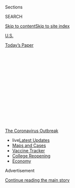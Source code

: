 <div id="app">

<div>

<div>

<div>

<div class="NYTAppHideMasthead css-1q2w90k e1suatyy0">

<div class="section css-ui9rw0 e1suatyy2">

<div class="css-eph4ug er09x8g0">

<div class="css-6n7j50">

</div>

<span class="css-1dv1kvn">Sections</span>

<div class="css-10488qs">

<span class="css-1dv1kvn">SEARCH</span>

</div>

[Skip to content](#site-content)[Skip to site
index](#site-index)

</div>

<div id="masthead-section-label" class="css-1wr3we4 eaxe0e00">

[U.S.](https://www.nytimes3xbfgragh.onion/section/us)

</div>

<div class="css-10698na e1huz5gh0">

</div>

</div>

<div id="masthead-bar-one" class="section hasLinks css-15hmgas e1csuq9d3">

<div class="css-uqyvli e1csuq9d0">

</div>

<div class="css-1uqjmks e1csuq9d1">

</div>

<div class="css-9e9ivx">

[](https://myaccount.nytimes3xbfgragh.onion/auth/login?response_type=cookie&client_id=vi)

</div>

<div class="css-1bvtpon e1csuq9d2">

[Today’s
Paper](https://www.nytimes3xbfgragh.onion/section/todayspaper)

</div>

</div>

</div>

</div>

<div data-aria-hidden="false">

<div id="site-content" data-role="main">

<div>

<div class="css-1aor85t" style="opacity:0.000000001;z-index:-1;visibility:hidden">

<div class="css-1hqnpie">

<div class="css-epjblv">

<span class="css-17xtcya">[U.S.](/section/us)</span><span class="css-x15j1o">|</span><span class="css-fwqvlz">She
Was More Than a Statistic in a Pandemic: ‘We Didn’t Want Her to Get
Lost’</span>

</div>

<div class="css-k008qs">

<div class="css-1iwv8en">

<span class="css-18z7m18"></span>

<div>

</div>

</div>

<span class="css-1n6z4y">https://nyti.ms/3bfP2zq</span>

<div class="css-1705lsu">

<div class="css-4xjgmj">

<div class="css-4skfbu" data-role="toolbar" data-aria-label="Social Media Share buttons, Save button, and Comments Panel with current comment count" data-testid="share-tools">

  - 
  - 
  - 
  - 
    
    <div class="css-6n7j50">
    
    </div>

  - 

</div>

</div>

</div>

</div>

</div>

</div>

<div id="NYT_TOP_BANNER_REGION" class="css-13pd83m">

<div>

<div id="styln-prism-menu-1592847958612" class="section interactive-content interactive-size-medium css-1edisqu">

<div class="css-17ih8de interactive-body">

<div id="scroll-container" class="css-1gj85ro">

[<span class="styln-title-wrap"><span class="css-1pje3qr">The
Coronavirus</span><span class="css-1pje3qr">
Outbreak</span></span>](https://www.nytimes3xbfgragh.onion/news-event/coronavirus?action=click&pgtype=Article&state=default&region=TOP_BANNER&context=storylines_menu)

  - <span class="css-kqxiym" data-emphasize="true">live</span>[Latest
    Updates](https://www.nytimes3xbfgragh.onion/2020/08/04/world/coronavirus-covid-19.html?action=click&pgtype=Article&state=default&region=TOP_BANNER&context=storylines_menu)
  - [Maps and
    Cases](https://www.nytimes3xbfgragh.onion/interactive/2020/us/coronavirus-us-cases.html?action=click&pgtype=Article&state=default&region=TOP_BANNER&context=storylines_menu)
  - [Vaccine
    Tracker](https://www.nytimes3xbfgragh.onion/interactive/2020/science/coronavirus-vaccine-tracker.html?action=click&pgtype=Article&state=default&region=TOP_BANNER&context=storylines_menu)
  - [College
    Reopening](https://www.nytimes3xbfgragh.onion/2020/08/02/us/covid-college-reopening.html?action=click&pgtype=Article&state=default&region=TOP_BANNER&context=storylines_menu)
  - [Economy](https://www.nytimes3xbfgragh.onion/live/2020/08/03/business/stock-market-today-coronavirus?action=click&pgtype=Article&state=default&region=TOP_BANNER&context=storylines_menu)

</div>

</div>

</div>

</div>

</div>

<div id="top-wrapper" class="css-1sy8kpn">

<div id="top-slug" class="css-l9onyx">

Advertisement

</div>

[Continue reading the main
story](#after-top)

<div class="ad top-wrapper" style="text-align:center;height:100%;display:block;min-height:250px">

<div id="top" class="place-ad" data-position="top" data-size-key="top">

</div>

</div>

<div id="after-top">

</div>

</div>

<div>

<div id="sponsor-wrapper" class="css-1hyfx7x">

<div id="sponsor-slug" class="css-19vbshk">

Supported by

</div>

[Continue reading the main
story](#after-sponsor)

<div id="sponsor" class="ad sponsor-wrapper" style="text-align:center;height:100%;display:block">

</div>

<div id="after-sponsor">

</div>

</div>

<div class="css-186x18t">

THOSE WE’VE
LOST

</div>

<div class="css-1vkm6nb ehdk2mb0">

# She Was More Than a Statistic in a Pandemic: ‘We Didn’t Want Her to Get Lost’

</div>

Loretta Mendoza Dionisio, outgoing and unstoppable, died of the
coronavirus, a statistic in a growing U.S. count. But her life meant
much more.

<div class="css-79elbk" data-testid="photoviewer-wrapper">

<div class="css-z3e15g" data-testid="photoviewer-wrapper-hidden">

</div>

<div class="css-1a48zt4 ehw59r15" data-testid="photoviewer-children">

![<span class="css-16f3y1r e13ogyst0" data-aria-hidden="true">Loretta
Dionisio with her husband, Roddy, in a photo from 2005 provided by her
children.</span>](https://static01.graylady3jvrrxbe.onion/images/2020/03/20/us/00virus-death01/00virus-death01-articleLarge.jpg?quality=75&auto=webp&disable=upscale)

</div>

</div>

<div class="css-18e8msd">

<div class="css-vp77d3 epjyd6m0">

<div class="css-hus3qt ey68jwv0" data-aria-hidden="true">

[![Ellen
Barry](https://static01.graylady3jvrrxbe.onion/images/2018/10/08/multimedia/author-ellen-barry/author-ellen-barry-thumbLarge.png
"Ellen Barry")](https://www.nytimes3xbfgragh.onion/by/ellen-barry)

</div>

<div class="css-1baulvz">

By [<span class="css-1baulvz last-byline" itemprop="name">Ellen
Barry</span>](https://www.nytimes3xbfgragh.onion/by/ellen-barry)

</div>

</div>

  - 
    
    <div class="css-ld3wwf e16638kd2">
    
    Published March 22, 2020Updated April 16,
    2020
    
    </div>

  - 
    
    <div class="css-4xjgmj">
    
    <div class="css-pvvomx" data-role="toolbar" data-aria-label="Social Media Share buttons, Save button, and Comments Panel with current comment count" data-testid="share-tools">
    
      - 
      - 
      - 
      - 
        
        <div class="css-6n7j50">
        
        </div>
    
      - 
    
    </div>
    
    </div>

</div>

</div>

<div class="section meteredContent css-1r7ky0e" name="articleBody" itemprop="articleBody">

<div class="css-1fanzo5 StoryBodyCompanionColumn">

<div class="css-53u6y8">

*This obituary is part of a series about* [*people who have died in the
coronavirus
pandemic*](https://www.nytimes3xbfgragh.onion/series/people-who-have-died-of-the-coronavirus)*.*

Her name was Loretta, but they called her Lettie. She stood 4 feet 10
inches tall. She was outrageously friendly, the kind of person liable to
invite the sales clerk at T-Mobile to join the family for dinner. This
made her children cringe but was also something they loved. Pure Lettie.

She was tough. At work, she could stare down colleagues who were hairy,
blustery and taller than her by a foot or two. And it was true of her
husband, Roddy. He could not say no to her.

Roddy had not wanted to go on their February trip to the Philippines. He
was watching the early news about the coronavirus, and worried it would
put his wife, a cancer survivor, in danger. But she was adamant. There
was something she needed to finish.

</div>

</div>

<div class="css-1fanzo5 StoryBodyCompanionColumn">

<div class="css-53u6y8">

On March 11, Loretta Dionisio became a data point.

</div>

</div>

<div>

</div>

<div class="css-1fanzo5 StoryBodyCompanionColumn">

<div class="css-53u6y8">

At the [news conference where her death was
announced](https://www.dailybreeze.com/2020/03/11/la-county-reports-first-death-related-to-coronavirus-6-new-cases/),
the public health director in Los Angeles County did not name her, in
accordance with federal privacy regulations.

The public health director referred only to a woman in her 60s with
“underlying health conditions” who was stopping briefly in California
after travels in Asia, adding that “shortly after being hospitalized,
she unfortunately passed.” In the ongoing tally of fatalities associated
with the coronavirus, hers was the 37th death in the United States, the
first in Los Angeles County.

*\[Sign up* [*for California
Today*](https://www.nytimes3xbfgragh.onion/newsletters/california-today)*,
our newsletter about California, for updates.\]*

Nearly two weeks later, Ms. Dionisio’s family was still grappling with
the bureaucracy that surrounds infectious disease. She died far from her
home in Orlando, Fla., during a layover 2,500 miles away. Her son and
daughter, on the East Coast, have been unable to see their father, who
is in quarantine in California after giving their mother cardiopulmonary
resuscitation. For days after her death, he barely spoke.

And in the painful logistics of hygiene and quarantine, no funeral Mass
has been said for her.

“Through this whole ordeal, we didn’t want her to get lost in the
story,” said her son, Rembert Dionisio.

Janice Jenkins, a close friend of Ms. Dionisio’s, said that the days
after her death had felt strange and disjointed, without the ceremonies
that mark the passing of someone dear.

</div>

</div>

<div class="css-1fanzo5 StoryBodyCompanionColumn">

<div class="css-53u6y8">

“This whole thing is just like a hole in the ground that they’re just
throwing bodies into,” she said.

## A rush of numbers

News of the pandemic is released in the form of data, illnesses and
deaths compiled by countries and counties. But sparks of humanity glow
here and
there.

<div id="NYT_MAIN_CONTENT_1_REGION" class="css-9tf9ac">

<div>

<div id="styln-covid-updates-world" class="section interactive-content interactive-size-medium css-1ftcdic">

<div class="css-17ih8de interactive-body">

<div id="styln-briefing-block" data-asset-id="QXJ0aWNsZTpueXQ6Ly9hcnRpY2xlLzZkMDlhMjVlLTQxZDYtNWE3ZC04NzFjLTNiMDkyMGU0NjA2Zg==">

<div class="briefing-block-header-section">

# [Latest Updates: Global Coronavirus Outbreak](https://www.nytimes3xbfgragh.onion/2020/08/03/world/coronavirus-covid-19.html?action=click&pgtype=Article&state=default&region=MAIN_CONTENT_1&context=storylines_live_updates)

<div class="briefing-block-ts">

Updated 2020-08-04T07:33:06.428Z

</div>

</div>

  - [Fauci defends Birx after she is criticized by
    Trump.](https://www.nytimes3xbfgragh.onion/2020/08/03/world/coronavirus-covid-19.html?action=click&pgtype=Article&state=default&region=MAIN_CONTENT_1&context=storylines_live_updates#link-4547638f)
  - [Trump derides Democrats as lawmakers and administration officials
    try to break stimulus
    impasse.](https://www.nytimes3xbfgragh.onion/2020/08/03/world/coronavirus-covid-19.html?action=click&pgtype=Article&state=default&region=MAIN_CONTENT_1&context=storylines_live_updates#link-15e7f995)
  - [The deadline for 2020 census counting has been moved up by a
    month.](https://www.nytimes3xbfgragh.onion/2020/08/03/world/coronavirus-covid-19.html?action=click&pgtype=Article&state=default&region=MAIN_CONTENT_1&context=storylines_live_updates#link-e5a2cda)

<div class="briefing-block-footer">

<div class="briefing-block-footer-meta">

[See more
updates](https://www.nytimes3xbfgragh.onion/2020/08/03/world/coronavirus-covid-19.html?action=click&pgtype=Article&state=default&region=MAIN_CONTENT_1&context=storylines_live_updates)

</div>

<div class="briefing-block-briefinglinks">

<span>More live coverage:</span>
[Markets](https://www.nytimes3xbfgragh.onion/live/2020/08/03/business/stock-market-today-coronavirus?action=click&pgtype=Article&state=default&region=MAIN_CONTENT_1&context=storylines_live_updates)

</div>

</div>

</div>

</div>

</div>

</div>

</div>

Consider John Brennan, a New Jersey man whose death was announced March
10. He had once [trained a winning racehorse named Sugar
Trader](https://www.northjersey.com/story/news/2020/03/10/nj-horse-trainer-john-brennan-dies-coronavirus/5015168002/).
“I’m a minor leaguer, and I’m in the big leagues,” he said at the time.
“Unbelievable.”

Merle Dry, 55, who died on Wednesday in a hospital in Tulsa, Okla.,
trimmed the hedges at Oral Roberts University into [topiary birds and
curlicues.](http://oruoracle.com/lifestyle/behind-the-scenery/)

Jeffrey Ghazarian, 34, a cancer survivor who died on Thursday at a
hospital in Pasadena, Calif., [liked to quote the movie
“Swingers,”](https://www.facebookcorewwwi.onion/search/top/?q=Jeffrey%20Ghazarian&epa=SEARCH_BOX)the
speech that went: “You’re money, baby. You’re so money and you don’t
even know it.”

Gary Young, 66, a retired cabinet maker who died in Gilroy, Calif., on
Tuesday, [was a
talker,](https://www.mercurynews.com/2020/03/19/coronavirus-gilroy-family-forbidden-from-dying-dads-bedside-broke-my-heart-into-a-million-pieces/)
sometimes lingering for half an hour with goodbyes as his family waited
in the car.

His daughter [told The San Jose Mercury
News](https://www.mercurynews.com/2020/03/19/coronavirus-gilroy-family-forbidden-from-dying-dads-bedside-broke-my-heart-into-a-million-pieces/)
that she watched through a glass divider as he died in an isolation
ward, and a medical team in blue protective gear turned off his heart
monitor.

</div>

</div>

<div class="css-1fanzo5 StoryBodyCompanionColumn">

<div class="css-53u6y8">

“It broke my heart into a million pieces,” she said. “I didn’t want him
to feel alone.”

The list goes on. As of Sunday, 390 deaths had been tied to the
coronavirus in the United States. The average age of those who had died
was a few months over 77, according to the Centers for Disease Control
and Prevention. In the most vulnerable age brackets, [men are nearly
twice as likely to
die](https://www.nytimes3xbfgragh.onion/2020/02/20/health/coronavirus-men-women.html)
as women.

Because people over 80 are far more likely to die, the [deaths may
ultimately be
clustered](https://www.medrxiv.org/content/10.1101/2020.03.15.20036293v1)
in wealthier countries with higher life expectancies, according to a
study published last week by demographers at Oxford University. The
virus spreads faster in countries like Italy, where there is a high
level of contact between the young and the
old.

</div>

</div>

<div class="css-79elbk" data-testid="photoviewer-wrapper">

<div class="css-z3e15g" data-testid="photoviewer-wrapper-hidden">

</div>

<div class="css-1a48zt4 ehw59r15" data-testid="photoviewer-children">

![<span class="css-16f3y1r e13ogyst0" data-aria-hidden="true">Undertakers
wearing protective equipment unloaded a coffin at a cemetery in Bergamo,
Italy.</span><span class="css-cnj6d5 e1z0qqy90" itemprop="copyrightHolder"><span class="css-1ly73wi e1tej78p0">Credit...</span><span>Piero
Cruciatti/Agence France-Presse — Getty
Images</span></span>](https://static01.graylady3jvrrxbe.onion/images/2020/03/23/us/23virus-death-print/merlin_170575302_6a115112-fbfb-4ab8-aced-6c62eac1742a-articleLarge.jpg?quality=75&auto=webp&disable=upscale)

</div>

</div>

<div class="css-1fanzo5 StoryBodyCompanionColumn">

<div class="css-53u6y8">

As the crisis has deepened, mourning rituals have fallen by the wayside.

In China, where more than 3,100 people have died, the national health
commission has banned funerals. Patients die in intensive care units
that do not allow visitors, and in the moments after a person’s death,
health workers in hazmat suits enter a hospital room and take the body
away.

In Italy, where funerals serve as a central pillar of community life,
many of the dead are being buried by a lone priest, without mourners
present. [A local cemetery in the province of Bergamo, at the center of
the outbreak, shut down this past
week](https://www.nytimes3xbfgragh.onion/2020/03/16/world/europe/italy-coronavirus-funerals.html)
for the first time since World War II. The local newspaper, [L’Eco di
Bergamo](https://www.ecodibergamo.it/), ran 10 pages of obituaries.

“These are people who die alone and who are buried alone,” the
newspaper’s editor, Alberto Ceresoli, said.

## A specific person

Ms. Dionisio, 68, was fond of emeralds (the real kind), serial killer
documentaries and the Home Shopping Network.

</div>

</div>

<div class="css-1fanzo5 StoryBodyCompanionColumn">

<div class="css-53u6y8">

She had a passionate interest in food. Her brainstorming about lunch
plans, her co-workers would joke, sometimes began at 9:30 in the
morning. People not related to her called her “mom.” And she had such a
close, tender relationship with her husband that when he had to work on
Saturdays, she would drive an hour to work with him just so she could
sit by his side.

“I don’t mind, I just want to be with him,” she said, once, when a
co-worker asked her why.

It would be a mistake, however, to consider her a softy. When the family
needed someone to negotiate a deal, they sent Ms. Dionisio.

“She wasn’t necessarily persuasive, she was just persistent,” said her
son-in-law, Chris Connelly. “She would say, ‘I want that car and I want
it for this price.’ You would be there until 10 o’clock at night and the
manager would say, ‘What do I have to do to go home?’”

Loretta Mendoza was born in Pasay City, in the Philippines, to parents
who had fled by foot into the countryside to escape the Japanese
occupation during World War II, at times eating roots to survive. It was
an ordeal they rarely spoke of. In first grade, she was sent away to a
convent school, to be educated by nuns.

“She and I took care of each other,” said her sister, Norma Quijano, 73,
who is five years her senior. “You know how the nuns
are.”

</div>

</div>

<div class="css-79elbk" data-testid="photoviewer-wrapper">

<div class="css-z3e15g" data-testid="photoviewer-wrapper-hidden">

</div>

<div class="css-1a48zt4 ehw59r15" data-testid="photoviewer-children">

<div class="css-1xdhyk6 erfvjey0">

<span class="css-1ly73wi e1tej78p0">Image</span>

<div class="css-zjzyr8">

<div data-testid="lazyimage-container" style="height:549.7111111111111px">

</div>

</div>

</div>

<span class="css-16f3y1r e13ogyst0" data-aria-hidden="true">Loretta
Dionisio, left, with her siblings, Barbara Poole, Norma Quijano and
Jesse Mendoza.</span>

</div>

</div>

<div class="css-1fanzo5 StoryBodyCompanionColumn">

<div class="css-53u6y8">

Ms. Dionisio’s decision to travel to the Philippines in February was
bound up in that history.

She and her husband, Rodrigo, a classmate from art school in the
Philippines, left for the United States in the 1970s, and found work as
commercial artists. They eventually settled in Orlando and raised two
children, Rembert and Rowena.

</div>

</div>

<div class="css-1fanzo5 StoryBodyCompanionColumn">

<div class="css-53u6y8">

But unfinished business from the Philippines nagged at Ms. Dionisio.

Her father, who had grown up in poverty, had spent years scrimping to
buy land for a coconut plantation in the coastal region of Camarines
Norte, promising his children it would support them in their old
age.

<div id="NYT_MAIN_CONTENT_3_REGION" class="css-9tf9ac">

<div>

<div id="styln-prism-freeform-1594220623585" class="section interactive-content interactive-size-medium css-1ftcdic">

<div class="css-17ih8de interactive-body">

<div id="prism-freeform-block-38059" class="css-19mumt8" data-role="complementary" data-storyline="The Coronavirus Outbreak" data-truncated="true" tabindex="0">

<div class="css-a8d9oz">

<div class="css-eb027h">

[](https://www.nytimes3xbfgragh.onion/news-event/coronavirus?action=click&pgtype=Article&state=default&region=MAIN_CONTENT_3&context=storylines_faq)

### The Coronavirus Outbreak ›

#### Frequently Asked Questions

Updated August 3, 2020

  - #### I’m a small-business owner. Can I get relief?
    
      - The [stimulus bills enacted in
        March](https://www.nytimes3xbfgragh.onion/article/small-business-loans-stimulus-grants-freelancers-coronavirus.html?action=click&pgtype=Article&state=default&region=MAIN_CONTENT_3&context=storylines_faq)
        offer help for the millions of American small businesses. Those
        eligible for aid are businesses and nonprofit organizations with
        fewer than 500 workers, including sole proprietorships,
        independent contractors and freelancers. Some larger companies
        in some industries are also eligible. The help being offered,
        which is being managed by the Small Business Administration,
        includes the Paycheck Protection Program and the Economic Injury
        Disaster Loan program. But lots of folks have [not yet seen
        payouts.](https://www.nytimes3xbfgragh.onion/interactive/2020/05/07/business/small-business-loans-coronavirus.html?action=click&pgtype=Article&state=default&region=MAIN_CONTENT_3&context=storylines_faq)
        Even those who have received help are confused: The rules are
        draconian, and some are stuck sitting on [money they don’t know
        how to
        use.](https://www.nytimes3xbfgragh.onion/2020/05/02/business/economy/loans-coronavirus-small-business.html?action=click&pgtype=Article&state=default&region=MAIN_CONTENT_3&context=storylines_faq)
        Many small-business owners are getting less than they expected
        or [not hearing anything at
        all.](https://www.nytimes3xbfgragh.onion/2020/06/10/business/Small-business-loans-ppp.html?action=click&pgtype=Article&state=default&region=MAIN_CONTENT_3&context=storylines_faq)

  - #### What are my rights if I am worried about going back to work?
    
      - Employers have to provide [a safe
        workplace](https://www.osha.gov/SLTC/covid-19/standards.html)
        with policies that protect everyone equally. [And if one of your
        co-workers tests positive for the coronavirus, the
        C.D.C.](https://www.nytimes3xbfgragh.onion/article/coronavirus-money-unemployment.html?action=click&pgtype=Article&state=default&region=MAIN_CONTENT_3&context=storylines_faq)
        has said that [employers should tell their
        employees](https://www.cdc.gov/coronavirus/2019-ncov/community/guidance-business-response.html)
        -- without giving you the sick employee’s name -- that they may
        have been exposed to the virus.

  - #### Should I refinance my mortgage?
    
      - [It could be a good
        idea,](https://www.nytimes3xbfgragh.onion/article/coronavirus-money-unemployment.html?action=click&pgtype=Article&state=default&region=MAIN_CONTENT_3&context=storylines_faq)
        because mortgage rates have [never been
        lower.](https://www.nytimes3xbfgragh.onion/2020/07/16/business/mortgage-rates-below-3-percent.html?action=click&pgtype=Article&state=default&region=MAIN_CONTENT_3&context=storylines_faq)
        Refinancing requests have pushed mortgage applications to some
        of the highest levels since 2008, so be prepared to get in line.
        But defaults are also up, so if you’re thinking about buying a
        home, be aware that some lenders have tightened their standards.

  - #### What is school going to look like in September?
    
      - It is unlikely that many schools will return to a normal
        schedule this fall, requiring the grind of [online
        learning](https://www.nytimes3xbfgragh.onion/2020/06/05/us/coronavirus-education-lost-learning.html?action=click&pgtype=Article&state=default&region=MAIN_CONTENT_3&context=storylines_faq),
        [makeshift child
        care](https://www.nytimes3xbfgragh.onion/2020/05/29/us/coronavirus-child-care-centers.html?action=click&pgtype=Article&state=default&region=MAIN_CONTENT_3&context=storylines_faq)
        and [stunted
        workdays](https://www.nytimes3xbfgragh.onion/2020/06/03/business/economy/coronavirus-working-women.html?action=click&pgtype=Article&state=default&region=MAIN_CONTENT_3&context=storylines_faq)
        to continue. California’s two largest public school districts —
        Los Angeles and San Diego — said on July 13, that [instruction
        will be remote-only in the
        fall](https://www.nytimes3xbfgragh.onion/2020/07/13/us/lausd-san-diego-school-reopening.html?action=click&pgtype=Article&state=default&region=MAIN_CONTENT_3&context=storylines_faq),
        citing concerns that surging coronavirus infections in their
        areas pose too dire a risk for students and teachers. Together,
        the two districts enroll some 825,000 students. They are the
        largest in the country so far to abandon plans for even a
        partial physical return to classrooms when they reopen in
        August. For other districts, the solution won’t be an
        all-or-nothing approach. [Many
        systems](https://bioethics.jhu.edu/research-and-outreach/projects/eschool-initiative/school-policy-tracker/),
        including the nation’s largest, New York City, are devising
        [hybrid
        plans](https://www.nytimes3xbfgragh.onion/2020/06/26/us/coronavirus-schools-reopen-fall.html?action=click&pgtype=Article&state=default&region=MAIN_CONTENT_3&context=storylines_faq)
        that involve spending some days in classrooms and other days
        online. There’s no national policy on this yet, so check with
        your municipal school system regularly to see what is happening
        in your community.

  - #### Is the coronavirus airborne?
    
      - The coronavirus [can stay aloft for hours in tiny droplets in
        stagnant
        air](https://www.nytimes3xbfgragh.onion/2020/07/04/health/239-experts-with-one-big-claim-the-coronavirus-is-airborne.html?action=click&pgtype=Article&state=default&region=MAIN_CONTENT_3&context=storylines_faq),
        infecting people as they inhale, mounting scientific evidence
        suggests. This risk is highest in crowded indoor spaces with
        poor ventilation, and may help explain super-spreading events
        reported in meatpacking plants, churches and restaurants. [It’s
        unclear how often the virus is
        spread](https://www.nytimes3xbfgragh.onion/2020/07/06/health/coronavirus-airborne-aerosols.html?action=click&pgtype=Article&state=default&region=MAIN_CONTENT_3&context=storylines_faq)
        via these tiny droplets, or aerosols, compared with larger
        droplets that are expelled when a sick person coughs or sneezes,
        or transmitted through contact with contaminated surfaces, said
        Linsey Marr, an aerosol expert at Virginia Tech. Aerosols are
        released even when a person without symptoms exhales, talks or
        sings, according to Dr. Marr and more than 200 other experts,
        who [have outlined the evidence in an open letter to the World
        Health
        Organization](https://academic.oup.com/cid/article/doi/10.1093/cid/ciaa939/5867798).

<div id="styln-survey-component-38059" class="styln-survey-component" data-surveyname="faq" data-surveystoryline="coronavirus">

</div>

</div>

<div class="css-6mllg9">

</div>

<div class="css-pmm6ed">

<span class="css-5gimkt"></span>

</div>

</div>

</div>

</div>

</div>

</div>

</div>

This was dubious — the land’s value had dwindled over the years to a few
thousand dollars, and the government had forced the family to surrender
the property when they immigrated to the United States. But Ms.
Dionisio, as a tribute to her deceased father, was intent on collecting
compensation for the plot from the Department of Agrarian Reform. She
and her sister had chipped away at this task for years, a wrestling
match with provincial land bureaucrats who demanded a long list of
notarized documents. This spring’s trip was the one in which Ms.
Dionisio would collect the check.

“She said, ‘I have to finish this,’” Ms. Quijano said. “She wanted to
settle it once and for all.”

News about the virus was already beginning to circulate, and an active
volcano had spewed ash particles into the air. People tried to talk Ms.
Dionisio, who had survived two bouts of cancer and suffered from
diabetes, out of traveling. Her husband was against making the trip, and
so was their daughter and her sister. Ms. Jenkins tried to dissuade her,
as well, but understood it was useless.

“It goes back to her never wanting to give up,” Ms. Jenkins said. Ms.
Dionisio’s daughter, Rowena Dionisio-Connelly, agreed: As a small girl,
Ms. Dionisio would run after a neighbor who teased her brother, who was
gay. “She would pull out a wooden spoon and chase the neighbor with it
all the way to his doorstep,” she said.

So the couple set off for a month of travel, sending back dispatches
from their journey. Increasingly, they were in the shadow of the virus.

## A gut punch

“We’ve been wearing our masks to avoid the coronavirus,” Mr. Dionisio
wrote in a text message to Ms. Jenkins, along with a photo of a carved
bench nestled in tropical greenery. As the trip went on, he wrote, more
and more of the tourist sights were being closed.

In early March, Ms. Dionisio called home to announce that she had
achieved her goal: Zipped inside her suitcase was a check from the
Filipino government, compensating the family for the loss of the coconut
plantation, said her sister, Ms. Quijano. She turned toward home, a trip
that would take the couple through Thailand and, briefly, South Korea.

</div>

</div>

<div class="css-1fanzo5 StoryBodyCompanionColumn">

<div class="css-53u6y8">

There were, their children now realize, small signs that something was
wrong.

</div>

</div>

<div class="css-79elbk" data-testid="photoviewer-wrapper">

<div class="css-z3e15g" data-testid="photoviewer-wrapper-hidden">

</div>

<div class="css-1a48zt4 ehw59r15" data-testid="photoviewer-children">

<div class="css-1xdhyk6 erfvjey0">

<span class="css-1ly73wi e1tej78p0">Image</span>

<div class="css-zjzyr8">

<div data-testid="lazyimage-container" style="height:257.77777777777777px">

</div>

</div>

</div>

<span class="css-16f3y1r e13ogyst0" data-aria-hidden="true">Loretta and
Rodrigo Dionisio, center, with, from left, their son-in-law, Chris
Connelly, daughter, Rowena Dionisio-Connelly, daughter-in-law,  Cathrina
Dionisio, and son, Rembert Dionisio.</span>

</div>

</div>

<div class="css-1fanzo5 StoryBodyCompanionColumn">

<div class="css-53u6y8">

At one point, Mr. Dionisio mentioned to Rowena that her mother had a
fever. In a phone call to her sister, passing on the triumphant news
about the check, Ms. Dionisio mentioned she wasn’t feeling well.

Then they were on their way to safety. Mr. Dionisio told his daughter
that they had to wait, exhausted, for nine hours in the airport in
Seoul, where there was no free seat for them.

That is something Rowena’s mind gets stuck on now.

“It’s a gut punch, because I can see how they were,” she said. “My dad
was probably trying to make her comfortable on the windowsill, her head
was probably resting on his shoulder.”

When they landed in Los Angeles, her mother called from outside her
sister-in-law’s house, saying she needed to rest after the 11-hour
flight.

“She was joking and laughing about not being able to get into the
house,” she said. “She said, ‘I’ll call you later. I need to sleep.’
And then I never heard from her again.”

When Mr. Dionisio awoke from a deep, jet-lagged sleep hours later, he
could not wake his wife. Panicked, he performed CPR and called an
ambulance, which took her to a hospital with a weak pulse. Over the next
hours, she experienced four cardiac arrests, her family said. She was
declared dead at 2:57 a.m. on March 10.

</div>

</div>

<div class="css-1fanzo5 StoryBodyCompanionColumn">

<div class="css-53u6y8">

After she tested positive for the virus on March 11, the family was
occupied with crisis management, five or six hours a day of phone calls
to public health officials, the crematory, hospital staff. Not only
their father, but also their aunt and uncle, and another aunt and
cousin, have been ordered to self-quarantine.

A memorial gathering, for now, is out of the question.

“We don’t want to put any other family members in harm’s way,” Ms.
Dionisio’s son, Rembert, said. “That’s what makes everything really
rough right now. It’s almost taken away from what is happening with my
mother.”

His cousin, Paula, is thinking of setting up a conference call so that a
priest can say Mass.

The check for the coconut planation will be deposited, its balance given
to Ms. Dionisio’s eldest sister.

Rowena has trouble speaking about her mother without breaking down.

“It’s hard for me to to come to terms with the fact that Mom is gone,”
she said. “I’m searching for her. Her smell. I want to touch her hand.”

Sarah Mervosh contributed reporting from New York, Amy Qin from Beijing
and Jason Horowitz from Rome.

Kitty Bennett contributed research from New York.

</div>

</div>

<div class="css-1fanzo5 StoryBodyCompanionColumn">

<div class="css-53u6y8">

</div>

</div>

</div>

<div>

</div>

<div>

</div>

<div>

</div>

<div>

<div id="bottom-wrapper" class="css-1ede5it">

<div id="bottom-slug" class="css-l9onyx">

Advertisement

</div>

[Continue reading the main
story](#after-bottom)

<div id="bottom" class="ad bottom-wrapper" style="text-align:center;height:100%;display:block;min-height:90px">

</div>

<div id="after-bottom">

</div>

</div>

</div>

</div>

</div>

## Site Index

<div>

</div>

## Site Information Navigation

  - [© <span>2020</span> <span>The New York Times
    Company</span>](https://help.nytimes3xbfgragh.onion/hc/en-us/articles/115014792127-Copyright-notice)

<!-- end list -->

  - [NYTCo](https://www.nytco.com/)
  - [Contact
    Us](https://help.nytimes3xbfgragh.onion/hc/en-us/articles/115015385887-Contact-Us)
  - [Work with us](https://www.nytco.com/careers/)
  - [Advertise](https://nytmediakit.com/)
  - [T Brand Studio](http://www.tbrandstudio.com/)
  - [Your Ad
    Choices](https://www.nytimes3xbfgragh.onion/privacy/cookie-policy#how-do-i-manage-trackers)
  - [Privacy](https://www.nytimes3xbfgragh.onion/privacy)
  - [Terms of
    Service](https://help.nytimes3xbfgragh.onion/hc/en-us/articles/115014893428-Terms-of-service)
  - [Terms of
    Sale](https://help.nytimes3xbfgragh.onion/hc/en-us/articles/115014893968-Terms-of-sale)
  - [Site
    Map](https://spiderbites.nytimes3xbfgragh.onion)
  - [Help](https://help.nytimes3xbfgragh.onion/hc/en-us)
  - [Subscriptions](https://www.nytimes3xbfgragh.onion/subscription?campaignId=37WXW)

</div>

</div>

</div>

</div>
